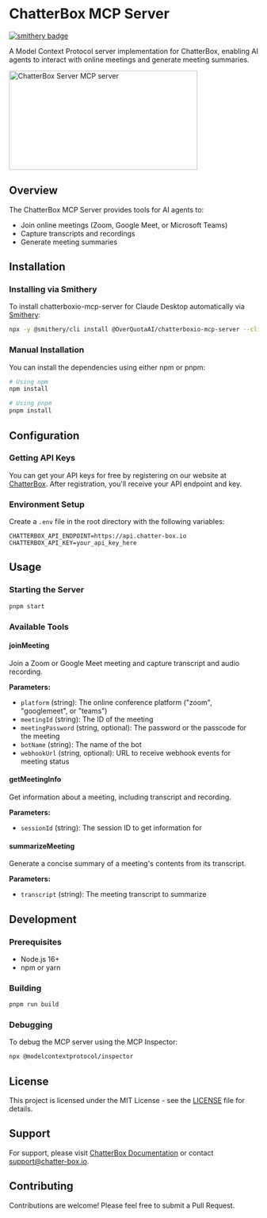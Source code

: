 # ChatterBox MCP Server

[![smithery badge](https://smithery.ai/badge/@OverQuotaAI/chatterboxio-mcp-server)](https://smithery.ai/server/@OverQuotaAI/chatterboxio-mcp-server)

A Model Context Protocol server implementation for ChatterBox, enabling AI agents to interact with online meetings and generate meeting summaries.

<a href="https://glama.ai/mcp/servers/@OverQuotaAI/chatterboxio-mcp-server">
  <img width="380" height="200" src="https://glama.ai/mcp/servers/@OverQuotaAI/chatterboxio-mcp-server/badge" alt="ChatterBox Server MCP server" />
</a>

## Overview

The ChatterBox MCP Server provides tools for AI agents to:

- Join online meetings (Zoom, Google Meet, or Microsoft Teams)
- Capture transcripts and recordings
- Generate meeting summaries

## Installation

### Installing via Smithery

To install chatterboxio-mcp-server for Claude Desktop automatically via [Smithery](https://smithery.ai/server/@OverQuotaAI/chatterboxio-mcp-server):

```bash
npx -y @smithery/cli install @OverQuotaAI/chatterboxio-mcp-server --client claude
```

### Manual Installation

You can install the dependencies using either npm or pnpm:

```bash
# Using npm
npm install

# Using pnpm
pnpm install
```

## Configuration

### Getting API Keys

You can get your API keys for free by registering on our website at [ChatterBox](https://chatter-box.io). After registration, you'll receive your API endpoint and key.

### Environment Setup

Create a `.env` file in the root directory with the following variables:

```env
CHATTERBOX_API_ENDPOINT=https://api.chatter-box.io
CHATTERBOX_API_KEY=your_api_key_here
```

## Usage

### Starting the Server

```bash
pnpm start
```

### Available Tools

#### joinMeeting

Join a Zoom or Google Meet meeting and capture transcript and audio recording.

**Parameters:**

- `platform` (string): The online conference platform ("zoom", "googlemeet", or "teams")
- `meetingId` (string): The ID of the meeting
- `meetingPassword` (string, optional): The password or the passcode for the meeting
- `botName` (string): The name of the bot
- `webhookUrl` (string, optional): URL to receive webhook events for meeting status

#### getMeetingInfo

Get information about a meeting, including transcript and recording.

**Parameters:**

- `sessionId` (string): The session ID to get information for

#### summarizeMeeting

Generate a concise summary of a meeting's contents from its transcript.

**Parameters:**

- `transcript` (string): The meeting transcript to summarize

## Development

### Prerequisites

- Node.js 16+
- npm or yarn

### Building

```bash
pnpm run build
```

### Debugging

To debug the MCP server using the MCP Inspector:

```bash
npx @modelcontextprotocol/inspector
```

## License

This project is licensed under the MIT License - see the [LICENSE](LICENSE) file for details.

## Support

For support, please visit [ChatterBox Documentation](https://chatter-box.io/documentation) or contact support@chatter-box.io.

## Contributing

Contributions are welcome! Please feel free to submit a Pull Request.
